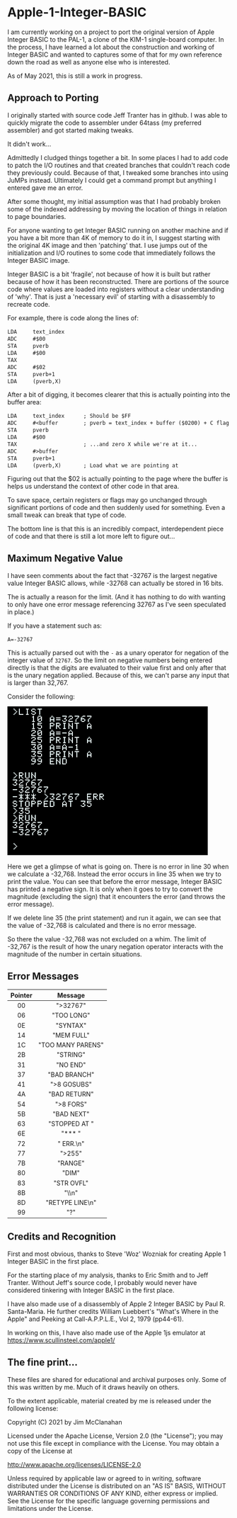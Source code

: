 # Apple-1-Integer-BASIC
I am currently working on a project to port the original version of Apple Integer BASIC to the PAL-1, a clone of the KIM-1 single-board computer. In the process, I have learned a lot about the construction and working of Integer BASIC and wanted to captures some of that for my own reference down the road as well as anyone else who is interested.

As of May 2021, this is still a work in progress.


## Approach to Porting

I originally started with source code Jeff Tranter has in github. I was able to quickly migrate the code to assembler under 64tass (my preferred assembler) and got started making tweaks.

It didn't work...

Admittedly I cludged things together a bit. In some places I had to add code to patch the I/O routines and that created branches that couldn't reach code they previously could. Because of that, I tweaked some branches into using JuMPs instead. Ultimately I could get a command prompt but anything I entered gave me an error.

After some thought, my initial assumption was that I had probably broken some of the indexed addressing by moving the location of things in relation to page boundaries.

For anyone wanting to get Integer BASIC running on another machine and if you have a bit more than 4K of memory to do it in, I suggest starting with the original 4K image and then 'patching' that. I use jumps out of the initialization and I/O routines to some code that immediately follows the Integer BASIC image.

Integer BASIC is a bit 'fragile', not because of how it is built but rather because of how it has been reconstructed. There are portions of the source code where values are loaded into registers without a clear understanding of 'why'. That is just a 'necessary evil' of starting with a disassembly to recreate code.

For example, there is code along the lines of:

```
LDA     text_index
ADC     #$00
STA     pverb
LDA     #$00
TAX
ADC     #$02
STA     pverb+1
LDA     (pverb,X)
```

After a bit of digging, it becomes clearer that this is actually pointing into the buffer area:

```
LDA     text_index      ; Should be $FF
ADC     #<buffer        ; pverb = text_index + buffer ($0200) + C flag
STA     pverb
LDA     #$00
TAX                     ; ...and zero X while we're at it...
ADC     #>buffer        
STA     pverb+1
LDA     (pverb,X)       ; Load what we are pointing at
```       

Figuring out that the $02 is actually pointing to the page where the buffer is helps us understand the context of other code in that area.

To save space, certain registers or flags may go unchanged through significant portions of code and then suddenly used for something. Even a small tweak can break that type of code.

The bottom line is that this is an incredibly compact, interdependent piece of code and that there is still a lot more left to figure out...


## Maximum Negative Value

I have seen comments about the fact that -32767 is the largest negative value Integer BASIC allows, while -32768 can actually be stored in 16 bits.

The is actually a reason for the limit. (And it has nothing to do with wanting to only have one error message referencing 32767 as I've seen speculated in place.)

If you have a statement such as:

```
A=-32767
```
This is actually parsed out with the `-` as a unary operator for negation of the integer value of `32767`. So the limit on negative numbers being entered directly is that the digits are evaluated to their value first and only after that is the unary negation applied. Because of this, we can't parse any input that is larger than 32,767.

Consider the following:

![Negative Numbers](https://github.com/w4jbm/Apple-1-Integer-BASIC/raw/main/images/neg_num.png)

Here we get a glimpse of what is going on. There is no error in line 30 when we calculate a -32,768. Instead the error occurs in line 35 when we try to print the value. You can see that before the error message, Integer BASIC has printed a negative sign. It is only when it goes to try to convert the magnitude (excluding the sign) that it encounters the error (and throws the error message).

If we delete line 35 (the print statement) and run it again, we can see that the value of -32,768 is calculated and there is no error message.

So there the value -32,768 was not excluded on a whim. The limit of -32,767 is the result of how the unary negation operator interacts with the magnitude of the number in certain situations.


## Error Messages

| Pointer | Message |
|:-----:|:--------:
| 00 | ">32767" |
| 06 | "TOO LONG" |
| 0E | "SYNTAX" |
| 14 | "MEM FULL" |
| 1C | "TOO MANY PARENS" |
| 2B | "STRING" |
| 31 | "NO END" |
| 37 | "BAD BRANCH" |
| 41 | ">8 GOSUBS" |
| 4A | "BAD RETURN" |
| 54 | ">8 FORS" |
| 5B | "BAD NEXT" |
| 63 | "STOPPED AT " |
| 6E | "*** " |
| 72 | " ERR.\n" |
| 77 | ">255" |
| 7B | "RANGE" |
| 80 | "DIM" |
| 83 | "STR OVFL" |
| 8B | "\\\n" |
| 8D | "RETYPE LINE\n" |
| 99 | "?" |


## Credits and Recognition

First and most obvious, thanks to Steve 'Woz' Wozniak for creating Apple 1 Integer BASIC in the first place.

For the starting place of my analysis, thanks to Eric Smith and to Jeff Tranter. Without Jeff's source code, I probably would never have considered tinkering with Integer BASIC in the first place.

I have also made use of a disassembly of Apple 2 Integer BASIC by Paul R. Santa-Maria. He further credits William Luebbert's "What's Where in the Apple" and Peeking at Call-A.P.P.L.E., Vol 2, 1979 (pp44-61).

In working on this, I have also made use of the Apple 1js emulator at https://www.scullinsteel.com/apple1/


## The fine print...

These files are shared for educational and archival purposes only. Some of this was written by me. Much of it draws heavily on others.

To the extent applicable, material created by me is released under the following license:

Copyright (C) 2021 by Jim McClanahan

Licensed under the Apache License, Version 2.0 (the "License");
you may not use this file except in compliance with the License.
You may obtain a copy of the License at

  http://www.apache.org/licenses/LICENSE-2.0

Unless required by applicable law or agreed to in writing, software
distributed under the License is distributed on an "AS IS" BASIS,
WITHOUT WARRANTIES OR CONDITIONS OF ANY KIND, either express or implied.
See the License for the specific language governing permissions and
limitations under the License.

